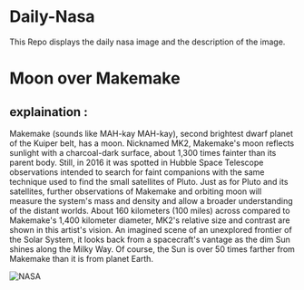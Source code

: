 # Daily-Nasa

This Repo displays the daily nasa image and the description of the image.

<!--NASA-->
# Moon over Makemake
## explaination :

Makemake (sounds like MAH-kay MAH-kay), second brightest dwarf planet of the Kuiper belt, has a moon. Nicknamed MK2, Makemake's moon reflects sunlight with a charcoal-dark surface, about 1,300 times fainter than its parent body. Still, in 2016 it was spotted in Hubble Space Telescope observations intended to search for faint companions with the same technique used to find the small satellites of Pluto. Just as for Pluto and its satellites, further observations of Makemake and orbiting moon will measure the system's mass and density and allow a broader understanding of the distant worlds. About 160 kilometers (100 miles) across compared to Makemake's 1,400 kilometer diameter, MK2's relative size and contrast are shown in this artist's vision. An imagined scene of an unexplored frontier of the Solar System, it looks back from a spacecraft's vantage as the dim Sun shines along the Milky Way. Of course, the Sun is over 50 times farther from Makemake than it is from planet Earth.

![NASA](https://apod.nasa.gov/apod/image/2212/Makemakemoon100mile.jpg)
<!--/NASA-->
